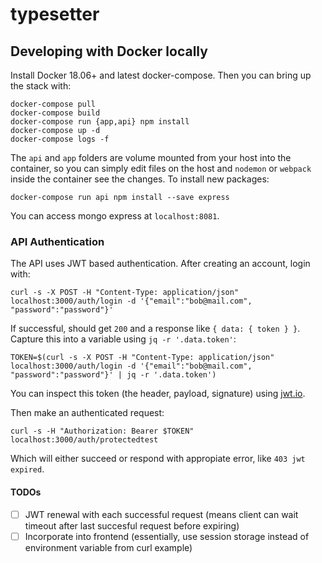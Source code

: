 # typesetter

## Developing with Docker locally

Install Docker 18.06+ and latest docker-compose. Then you can bring up the stack with:

```
docker-compose pull
docker-compose build
docker-compose run {app,api} npm install
docker-compose up -d
docker-compose logs -f
```

The `api` and `app` folders are volume mounted from your host into the
container, so you can simply edit files on the host and `nodemon` or `webpack`
inside the container see the changes. To install new packages:

```
docker-compose run api npm install --save express
```

You can access mongo express at `localhost:8081`.

### API Authentication

The API uses JWT based authentication. After creating an account, login with:

```
curl -s -X POST -H "Content-Type: application/json" localhost:3000/auth/login -d '{"email":"bob@mail.com", "password":"password"}'
```

If successful, should get `200` and a response like `{ data: { token } }`.
Capture this into a variable using `jq -r '.data.token'`:

```
TOKEN=$(curl -s -X POST -H "Content-Type: application/json" localhost:3000/auth/login -d '{"email":"bob@mail.com", "password":"password"}' | jq -r '.data.token')
```

You can inspect this token (the header, payload, signature) using [jwt.io](https://jwt.io).

Then make an authenticated request:

```
curl -s -H "Authorization: Bearer $TOKEN" localhost:3000/auth/protectedtest
```

Which will either succeed or respond with appropiate error, like `403 jwt expired`.

#### TODOs

- [ ] JWT renewal with each successful request (means client can wait timeout
      after last succesful request before expiring)
- [ ] Incorporate into frontend (essentially, use session storage instead of
      environment variable from curl example)
